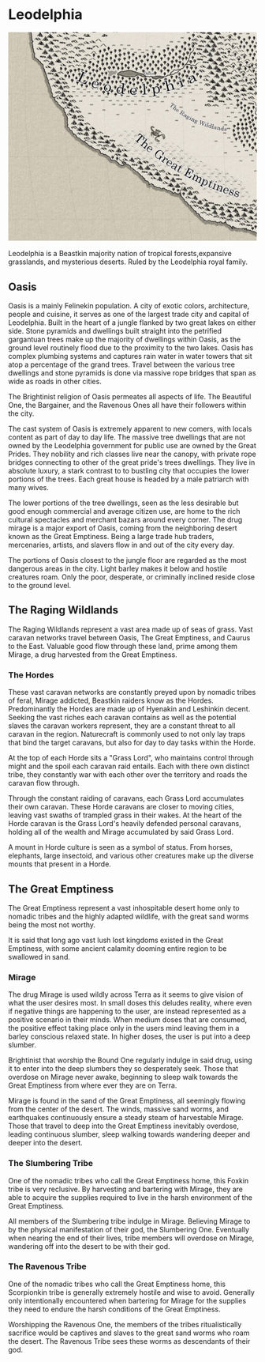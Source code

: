 # Leodelphia

![img](LeodelphiaMap.png)

Leodelphia is a Beastkin majority nation of tropical forests,expansive grasslands, and mysterious deserts. Ruled by the Leodelphia royal family.

## Oasis

Oasis is a mainly Felinekin population. A city of exotic colors, architecture, people and cuisine, it serves as one of the largest trade city and capital of Leodelphia. Built in the heart of a jungle flanked by two great lakes on either side. Stone pyramids and dwellings built straight into the petrified gargantuan trees make up the majority of dwellings within Oasis, as the ground level routinely flood due to the proximity to the two lakes. Oasis has complex plumbing systems and captures rain water in water towers that sit atop a percentage of the grand trees. Travel between the various tree dwellings and stone pyramids is done via massive rope bridges that span as wide as roads in other cities.

The Brightinist religion of Oasis permeates all aspects of life. The Beautiful One, the Bargainer, and the Ravenous Ones all have their followers within the city.

The cast system of Oasis is extremely apparent to new comers, with locals content as part of day to day life. The massive tree dwellings that are not owned by the Leodelphia government for public use are owned by the Great Prides. They nobility and rich classes live near the canopy, with private rope bridges connecting to other of the great pride's trees dwellings. They live in absolute luxury, a stark contrast to to bustling city that occupies the lower portions of the trees. Each great house is headed by a male patriarch with many wives.

The lower portions of the tree dwellings, seen as the less desirable but good enough commercial and average citizen use, are home to the rich cultural spectacles and merchant bazars around every corner. The drug mirage is a major export of Oasis, coming from the neighboring desert known as the Great Emptiness. Being a large trade hub traders, mercenaries, artists, and slavers flow in and out of the city every day.

The portions of Oasis closest to the jungle floor are regarded as the most dangerous areas in the city. Light barley makes it below and hostile creatures roam. Only the poor, desperate, or criminally inclined reside close to the ground level.

## The Raging Wildlands

The Raging Wildlands represent a vast area made up of seas of grass. Vast caravan networks travel between Oasis, The Great Emptiness, and Caurus to the East. Valuable good flow through these land, prime among them Mirage, a drug harvested from the Great Emptiness.

### The Hordes

These vast caravan networks are constantly preyed upon by nomadic tribes of feral, Mirage addicted, Beastkin raiders know as the Hordes. Predominantly the Hordes are made up of Hyenakin and Leshinkin decent. Seeking the vast riches each caravan contains as well as the potential slaves the caravan workers represent, they are a constant threat to all caravan in the region. Naturecraft is commonly used to not only lay traps that bind the target caravans, but also for day to day tasks within the Horde.

At the top of each Horde sits a "Grass Lord", who maintains control through might and the spoil each caravan raid entails. Each with there own distinct tribe, they constantly war with each other over the territory and roads the caravan flow through.

Through the constant raiding of caravans, each Grass Lord accumulates their own caravan. These Horde caravans are closer to moving cities, leaving vast swaths of trampled grass in their wakes. At the heart of the Horde caravan is the Grass Lord's heavily defended personal caravans, holding all of the wealth and Mirage accumulated by said Grass Lord.

A mount in Horde culture is seen as a symbol of status. From horses, elephants, large insectoid, and various other creatures make up the diverse mounts that present in a Horde.

## The Great Emptiness

The Great Emptiness represent a vast inhospitable desert home only to nomadic tribes and the highly adapted wildlife, with the great sand worms being the most not worthy.

It is said that long ago vast lush lost kingdoms existed in the Great Emptiness, with some ancient calamity dooming entire region to be swallowed in sand.

### Mirage

The drug Mirage is used wildly across Terra as it seems to give vision of what the user desires most. In small doses this deludes reality, where even if negative things are happening to the user, are instead represented as a positive scenario in their minds. When medium doses that are consumed, the positive effect taking place only in the users mind leaving them in a barley conscious relaxed state. In higher doses, the user is put into a deep slumber.

Brightinist that worship the Bound One regularly indulge in said drug, using it to enter into the deep slumbers they so desperately seek. Those that overdose on Mirage never awake, beginning to sleep walk towards the Great Emptiness from where ever they are on Terra.

Mirage is found in the sand of the Great Emptiness, all seemingly flowing from the center of the desert. The winds, massive sand worms, and earthquakes continuously ensure a steady steam of harvestable Mirage. Those that travel to deep into the Great Emptiness inevitably overdose, leading continuous slumber, sleep walking towards wandering deeper and deeper into the desert.

### The Slumbering Tribe

One of the nomadic tribes who call the Great Emptiness home, this Foxkin tribe is very reclusive. By harvesting and bartering with Mirage, they are able to acquire the supplies required to live in the harsh environment of the Great Emptiness.

All members of the Slumbering tribe indulge in Mirage. Believing Mirage to by the physical manifestation of their god, the Slumbering One. Eventually when nearing the end of their lives, tribe members will overdose on Mirage, wandering off into the desert to be with their god.

### The Ravenous Tribe

One of the nomadic tribes who call the Great Emptiness home, this Scorpionkin tribe is generally extremely hostile and wise to avoid. Generally only intentionally encountered when bartering for Mirage for the supplies they need to endure the harsh conditions of the Great Emptiness.

Worshipping the Ravenous One, the members of the tribes ritualistically sacrifice would be captives and slaves to the great sand worms who roam the desert. The Ravenous Tribe sees these worms as descendants of their god.
